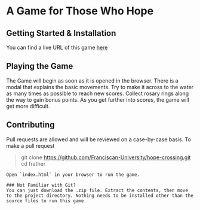 # A Game for Those Who Hope

## Getting Started & Installation

You can find a live URL of this game [here](https://franciscan-university.github.io/hope-crossing/)

## Playing the Game
The Game will begin as soon as it is opened in the browser. There is a modal that explains the basic movements. Try to make it across to the water as many times as possible to reach new scores. Collect rosary rings along the way to gain bonus points.
As you get further into scores, the game will get more difficult.

## Contributing

Pull requests are allowed and will be reviewed on a case-by-case basis. To make a pull request

> git clone https://github.com/Franciscan-University/hope-crossing.git
> cd frather
```
Open `index.html` in your browser to run the game.

### Not Familiar with Git?
You can just download the .zip file. Extract the contents, then move to the project directory. Nothing needs to be installed other than the source files to run this game.
